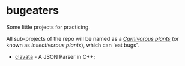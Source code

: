 # bugeaters
Some little projects for practicing.

All sub-projects of the repo will be named as a [*Carnivorous plants*](https://zh.wikipedia.org/wiki/%E9%A3%9F%E8%99%AB%E6%A4%8D%E7%89%A9) (or known as *insectivorous plants*), which can 'eat bugs'.

- [clavata]() - A JSON Parser in C++;